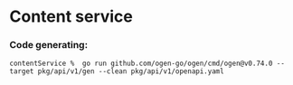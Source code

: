 # Content service

### Code generating:
```
contentService %  go run github.com/ogen-go/ogen/cmd/ogen@v0.74.0 --target pkg/api/v1/gen --clean pkg/api/v1/openapi.yaml
```